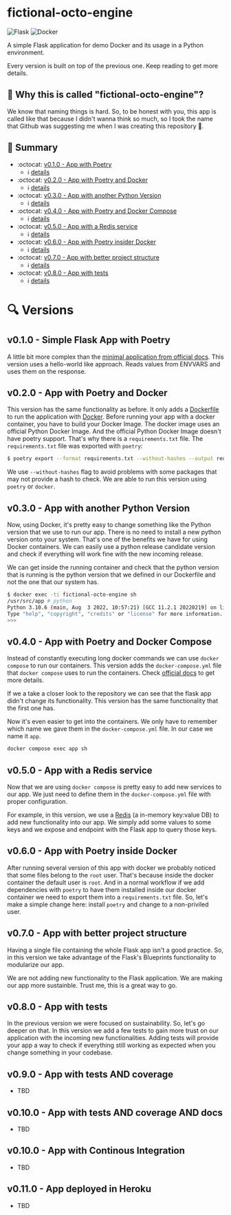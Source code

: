 # fictional-octo-engine

![Flask](https://img.shields.io/badge/flask-%23000.svg?style=for-the-badge&logo=flask&logoColor=white)
![Docker](https://img.shields.io/badge/docker-%230db7ed.svg?style=for-the-badge&logo=docker&logoColor=white)

A simple Flask application for demo Docker and its usage in a Python environment.

Every version is built on top of the previous one. Keep reading to get more details.

## :thinking: Why this is called "fictional-octo-engine"?

We know that naming things is hard. So, to be honest with you, this app is called like
that because I didn't wanna think so much, so I took the name that Github was
suggesting me when I was creating this repository :rofl:.

## :checkered_flag: Summary

- :octocat: [v0.1.0 - App with Poetry](https://github.com/lecovi/fictional-octo-engine/tree/feature/v0.1.0)
    - :information_source: [details](#v010---simple-flask-app-with-poetry)
- :octocat: [v0.2.0 - App with Poetry and Docker](https://github.com/lecovi/fictional-octo-engine/tree/feature/v0.2.0)
    - :information_source: [details](#v020---app-with-poetry-and-docker)
- :octocat: [v0.3.0 - App with another Python Version](https://github.com/lecovi/fictional-octo-engine/tree/feature/v0.3.0)
    - :information_source: [details](#v030---app-with-another-python-version)
- :octocat: [v0.4.0 - App with Poetry and Docker Compose](https://github.com/lecovi/fictional-octo-engine/tree/feature/v0.4.0)
    - :information_source: [details](#v040---app-with-poetry-and-docker-compose)
- :octocat: [v0.5.0 - App with a Redis service](https://github.com/lecovi/fictional-octo-engine/tree/feature/v0.5.0)
    - :information_source: [details](#v050---app-with-a-redis-service)
- :octocat: [v0.6.0 - App with Poetry insider Docker](https://github.com/lecovi/fictional-octo-engine/tree/feature/v0.6.0)
    - :information_source: [details](#v060---app-with-poetry-inside-docker)
- :octocat: [v0.7.0 - App with better project structure](https://github.com/lecovi/fictional-octo-engine/tree/feature/v0.7.0)
    - :information_source: [details](#v070---app-with-better-project-structure)
- :octocat: [v0.8.0 - App with tests](https://github.com/lecovi/fictional-octo-engine/tree/feature/v0.8.0)
    - :information_source: [details](#v080---app-with-tests)

# :mag: Versions

## v0.1.0 - Simple Flask App with Poetry

A little bit more complex than the [minimal application from official docs](https://flask.palletsprojects.com/en/2.2.x/quickstart/#a-minimal-application).
This version uses a hello-world like approach. Reads values from ENVVARS and uses them
on the response.

## v0.2.0 - App with Poetry and Docker

This version has the same functionality as before. It only adds a [Dockerfile](https://docs.docker.com/engine/reference/builder/) to run the
application with [Docker](https://docs.docker.com/get-started/).
Before running your app with a docker container, you have to build your Docker Image.
The docker image uses an official Python Docker Image. And the official Python Docker
Image doesn't have poetry support. That's why there is a `requirements.txt` file. 
The `requirements.txt` file was exported with `poetry`: 

```bash
$ poetry export --format requirements.txt --without-hashes --output requirements.txt
```

We use `--without-hashes` flag to avoid problems with some packages that may not
provide a hash to check. 
We are able to run this version using `poetry` or `docker`. 

## v0.3.0 - App with another Python Version

Now, using Docker, it's pretty easy to change something like the Python version that we
use to run our app. There is no need to install a new python version onto your system.
That's one of the benefits we have for using Docker containers.
We can easily use a python release candidate version and check if everything will work
fine with the new incoming release. 

We can get inside the running container and check that the python version that is
running is the python version that we defined in our Dockerfile and not the one that 
our system has.

```bash
$ docker exec -ti fictional-octo-engine sh
/usr/src/app # python
Python 3.10.6 (main, Aug  3 2022, 10:57:21) [GCC 11.2.1 20220219] on linux
Type "help", "copyright", "credits" or "license" for more information.
>>>
```

## v0.4.0 - App with Poetry and Docker Compose

Instead of constantly executing long docker commands we can use `docker compose` to run
our containers. This version adds the `docker-compose.yml` file that `docker compose` 
uses to run the containers. Check [official docs](https://docs.docker.com/compose/) to 
get more details.

If we a take a closer look to the repository we can see that the flask app didn't change
its functionality. This version has the same functionality that the first one has.

Now it's even easier to get into the containers. We only have to remember which name 
we gave them in the `docker-compose.yml` file. In our case we name it `app`. 

```bash
docker compose exec app sh
``` 

## v0.5.0 - App with a Redis service

Now that we are using `docker compose` is pretty easy to add new services to our app.
We just need to define them in the `docker-compose.yml` file with proper configuration.

For example, in this version, we use a [Redis](https://redis.io/) (a in-memory key:value
 DB) to add new functionality into our app. We simply add some values to some keys and
we expose and endpoint with the Flask app to query those keys.

## v0.6.0 - App with Poetry inside Docker

After running several version of this app with docker we probably noticed that some 
files belong to the `root` user. That's because inside the docker container the default 
user is `root`. 
And in a normal workflow if we add dependencies with `poetry` to have them installed 
inside our docker container we need to export them into a `requirements.txt` file. 
So, let's make a simple change here: install `poetry` and change to a non-priviled user.

## v0.7.0 - App with better project structure

Having a single file containing the whole Flask app isn't a good practice. So, in this
version we take advantage of the Flask's Blueprints functionality to modularize our app.

We are not adding new functionality to the Flask application. We are making our app more
sustainble. Trust me, this is a great way to go.

## v0.8.0 - App with tests

In the previous version we were focused on sustainability. So, let's go deeper on that.
In this version we add a few tests to gain more trust on our application with the 
incoming new functionalities. Adding tests will provide your app a way to check if
everything still working as expected when you change something in your codebase.

## v0.9.0 - App with tests AND coverage

- TBD

## v0.10.0 - App with tests AND coverage AND docs

- TBD

## v0.10.0 - App with Continous Integration

- TBD

## v0.11.0 - App deployed in Heroku

- TBD
